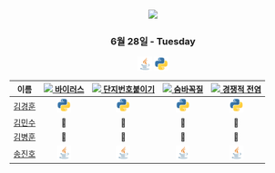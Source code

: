 <div align="center">
  <h3><img src="https://images.velog.io/images/kyle/post/b43968c8-412e-4bad-9e02-805bd14d5445/what-is-an-algorithm.png" height="300"/></h3>

  ### <center>**6월 28일 - Tuesday**</center>
  <!--Java-->
  <img src="https://raw.githubusercontent.com/vscode-icons/vscode-icons/master/icons/file_type_jar.svg" height="25"/>
  <!--Python-->
  <img src="https://raw.githubusercontent.com/vscode-icons/vscode-icons/master/icons/file_type_python.svg" height="25"/>

  <!--문제를 풀었으면 위의 아이콘을 복사해서 붙여넣기-->
  <!--링크 삽입할 때 Forked Repo(개인 저장소)가 아닌 Remote Repo(원본 저장소) 주소를 붙여넣을 것-->
  |이름|[<img src="https://d2gd6pc034wcta.cloudfront.net/tier/8.svg" height="12"> 바이러스](https://www.acmicpc.net/problem/2606)|[<img src="https://d2gd6pc034wcta.cloudfront.net/tier/10.svg" height="12"> 단지번호붙이기](https://www.acmicpc.net/problem/2667)|[<img src="https://d2gd6pc034wcta.cloudfront.net/tier/10.svg" height="12"> 숨바꼭질](https://www.acmicpc.net/problem/1697)|[<img src="https://d2gd6pc034wcta.cloudfront.net/tier/11.svg" height="12"> 경쟁적 전염](https://www.acmicpc.net/problem/18405)|
  |:---:|:---:|:---:|:---:|:---:|
  |[김경훈](https://github.com/khoon-git)|[<img src="https://raw.githubusercontent.com/vscode-icons/vscode-icons/master/icons/file_type_python.svg" height="25"/>](https://github.com/MaeMaeGong/Coding-Test-Study/blob/main/Weeks/Week01/TUE/BOJ2606_KH.py)|[<img src="https://raw.githubusercontent.com/vscode-icons/vscode-icons/master/icons/file_type_python.svg" height="25"/>](https://github.com/MaeMaeGong/Coding-Test-Study/blob/main/Weeks/Week01/TUE/BOJ2667_KH.py)|[<img src="https://raw.githubusercontent.com/vscode-icons/vscode-icons/master/icons/file_type_python.svg" height="25"/>](https://github.com/MaeMaeGong/Coding-Test-Study/blob/main/Weeks/Week01/TUE/BOJ1697_KH.py)|[<img src="https://raw.githubusercontent.com/vscode-icons/vscode-icons/master/icons/file_type_python.svg" height="25"/>](https://github.com/MaeMaeGong/Coding-Test-Study/blob/main/Weeks/Week01/TUE/BOJ18405_KH.py)|
  |[김민수](https://github.com/Minsu9130)|🧠|🧠|🧠|🧠|
  |[김병훈](https://github.com/hunibottle)|🧠|🧠|🧠|🧠|
  |[송진호](https://github.com/sth4881)|[<img src="https://raw.githubusercontent.com/vscode-icons/vscode-icons/master/icons/file_type_jar.svg" height="25"/>](https://github.com/MaeMaeGong/Coding-Test-Study/blob/main/Weeks/Week01/TUE/BOJ2606_JH.md)|[<img src="https://raw.githubusercontent.com/vscode-icons/vscode-icons/master/icons/file_type_jar.svg" height="25"/>](https://github.com/MaeMaeGong/Coding-Test-Study/blob/main/Weeks/Week01/TUE/BOJ2667_JH.md)|[<img src="https://raw.githubusercontent.com/vscode-icons/vscode-icons/master/icons/file_type_jar.svg" height="25"/>](https://github.com/MaeMaeGong/Coding-Test-Study/blob/main/Weeks/Week01/TUE/BOJ1697_JH.md)|[<img src="https://raw.githubusercontent.com/vscode-icons/vscode-icons/master/icons/file_type_jar.svg" height="25"/>](https://github.com/MaeMaeGong/Coding-Test-Study/blob/main/Weeks/Week01/TUE/BOJ18405_JH.md)|
</div>

